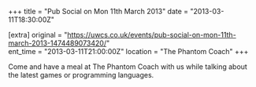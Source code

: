 +++
title = "Pub Social on Mon 11th March 2013"
date = "2013-03-11T18:30:00Z"

[extra]
original = "https://uwcs.co.uk/events/pub-social-on-mon-11th-march-2013-1474489073420/"    
ent_time = "2013-03-11T21:00:00Z"
location = "The Phantom Coach"
+++

Come and have a meal at The Phantom Coach with us while talking about the latest games or programming languages.

